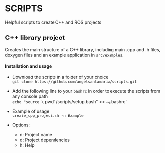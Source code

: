 # SCRIPTS

Helpful scripts to create C++ and ROS projects

## C++ library project

Creates the main structure of a C++ library, including main .cpp and .h files, doxygen files and an example application in `src/examples`.

#### Installation and usage

  * Download the scripts in a folder of your choice  
  `git clone https://github.com/angelsantamaria/scripts.git`  

  * Add the following line to your `bashrc` in order to execute the scripts from any console path  
  `echo "source \` pwd\` /scripts/setup.bash" >> ~/.bashrc`

  * Example of usage  
  `create_cpp_project.sh -n Example` 

  * Options:
    - n: Project name
    - d: Project dependencies
    - h: Help





